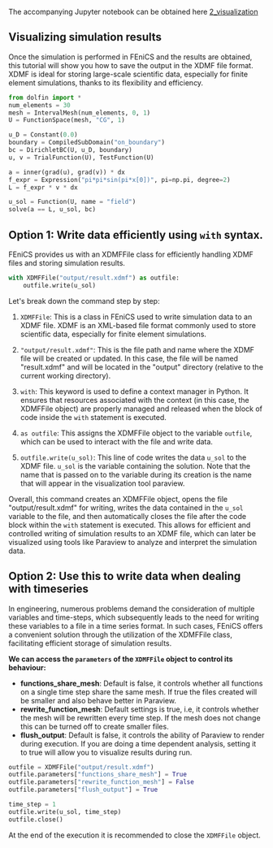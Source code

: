 The accompanying Jupyter notebook can be obtained here [2_visualization](../../../../../src/day-1/tutorials/2_visualization.ipynb)

## Visualizing simulation results

Once the simulation is performed in FEniCS and the results are obtained, this tutorial will show you how to save the output in the XDMF file format. XDMF is ideal for storing large-scale scientific data, especially for finite element simulations, thanks to its flexibility and efficiency.


```python
from dolfin import *
num_elements = 30
mesh = IntervalMesh(num_elements, 0, 1)
U = FunctionSpace(mesh, "CG", 1)

u_D = Constant(0.0)
boundary = CompiledSubDomain("on_boundary")
bc = DirichletBC(U, u_D, boundary)
u, v = TrialFunction(U), TestFunction(U)

a = inner(grad(u), grad(v)) * dx
f_expr = Expression("pi*pi*sin(pi*x[0])", pi=np.pi, degree=2)
L = f_expr * v * dx

u_sol = Function(U, name = "field")
solve(a == L, u_sol, bc)
```

## Option 1: Write data efficiently using `with` syntax.

FEniCS provides us with an XDMFFile class for efficiently handling XDMF files and storing simulation results.


```python
with XDMFFile("output/result.xdmf") as outfile:
    outfile.write(u_sol)
```

Let's break down the command step by step:

1. `XDMFFile`: This is a class in FEniCS used to write simulation data to an XDMF file. XDMF is an XML-based file format commonly used to store scientific data, especially for finite element simulations.

2. `"output/result.xdmf"`: This is the file path and name where the XDMF file will be created or updated. In this case, the file will be named "result.xdmf" and will be located in the "output" directory (relative to the current working directory).

3. `with`: This keyword is used to define a context manager in Python. It ensures that resources associated with the context (in this case, the XDMFFile object) are properly managed and released when the block of code inside the `with` statement is executed.

4. `as outfile`: This assigns the XDMFFile object to the variable `outfile`, which can be used to interact with the file and write data.

5. `outfile.write(u_sol)`: This line of code writes the data `u_sol` to the XDMF file. `u_sol` is the variable containing the solution. Note that the name that is passed on to the variable during its creation is the name that will appear in the visualization tool paraview.

Overall, this command creates an XDMFFile object, opens the file "output/result.xdmf" for writing, writes the data contained in the `u_sol` variable to the file, and then automatically closes the file after the code block within the `with` statement is executed. This allows for efficient and controlled writing of simulation results to an XDMF file, which can later be visualized using tools like Paraview to analyze and interpret the simulation data.

## Option 2: Use this to write data when dealing with timeseries

In engineering, numerous problems demand the consideration of multiple variables and time-steps, which subsequently leads to the need for writing these variables to a file in a time series format. In such cases, FEniCS offers a convenient solution through the utilization of the XDMFFile class, facilitating efficient storage of simulation results.

**We can access the `parameters` of the `XDMFFile` object to control its behaviour:**
- **functions_share_mesh**: Default is false, it controls whether all functions on a single time step share the same mesh. If true the files created will be smaller and also behave better in Paraview.
- **rewrite_function_mesh**: Default settings is true, i.e, it controls whether the mesh will be rewritten every time step. If the mesh does not change this can be turned off to create smaller files. 
- **flush_output**: Default is false, it controls the ability of Paraview to render during execution. If you are doing a time dependent analysis, setting it to true will allow you to visualize results during run.


```python
outfile = XDMFFile("output/result.xdmf")
outfile.parameters["functions_share_mesh"] = True
outfile.parameters["rewrite_function_mesh"] = False
outfile.parameters["flush_output"] = True

time_step = 1
outfile.write(u_sol, time_step)
outfile.close()
```

At the end of the execution it is recommended to close the `XDMFFile` object.
